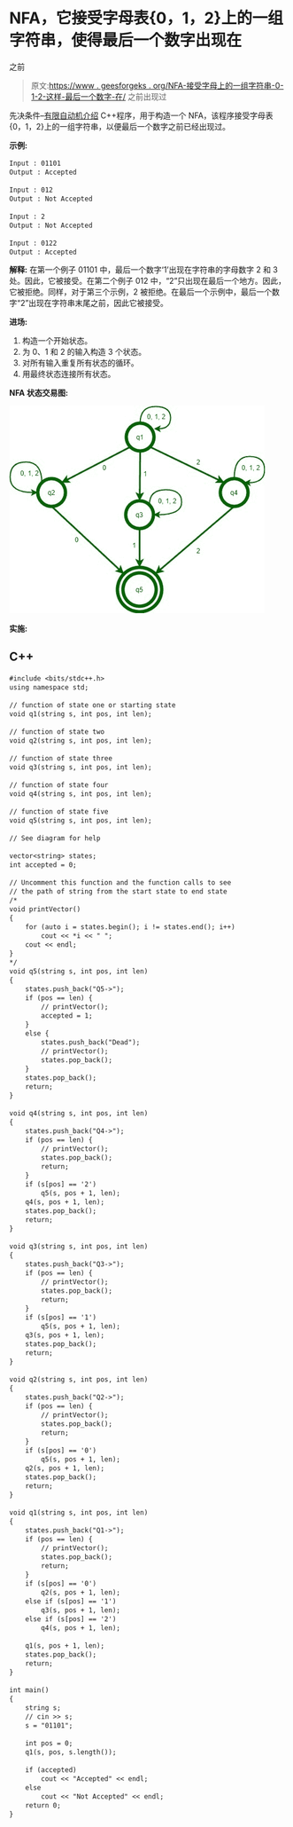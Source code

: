 # NFA，它接受字母表{0，1，2}上的一组字符串，使得最后一个数字出现在

之前

> 原文:[https://www . geesforgeks . org/NFA-接受字母上的一组字符串-0-1-2-这样-最后一个数字-在/](https://www.geeksforgeeks.org/nfa-which-accepts-set-of-strings-over-an-alphabet-0-1-2-such-that-the-final-digit-has-appeared-before/) 之前出现过

先决条件–[有限自动机介绍](https://www.geeksforgeeks.org/introduction-of-finite-automata/)
C++程序，用于构造一个 NFA，该程序接受字母表{0，1，2}上的一组字符串，以便最后一个数字之前已经出现过。

**示例:**

```
Input : 01101 
Output : Accepted

Input : 012
Output : Not Accepted

Input : 2
Output : Not Accepted

Input : 0122
Output : Accepted 
```

**解释:**
在第一个例子 01101 中，最后一个数字‘1’出现在字符串的字母数字 2 和 3 处。因此，它被接受。在第二个例子 012 中，“2”只出现在最后一个地方。因此，它被拒绝。同样，对于第三个示例，2 被拒绝。在最后一个示例中，最后一个数字“2”出现在字符串末尾之前，因此它被接受。

**进场:**

1.  构造一个开始状态。
2.  为 0、1 和 2 的输入构造 3 个状态。
3.  对所有输入重复所有状态的循环。
4.  用最终状态连接所有状态。

**NFA 状态交易图:**

![](img/628e02409b2d2b946dd908991170c612.png)

**实施:**

## C++

```
#include <bits/stdc++.h>
using namespace std;

// function of state one or starting state
void q1(string s, int pos, int len);

// function of state two
void q2(string s, int pos, int len);

// function of state three
void q3(string s, int pos, int len);

// function of state four
void q4(string s, int pos, int len);

// function of state five
void q5(string s, int pos, int len);

// See diagram for help

vector<string> states;
int accepted = 0;

// Uncomment this function and the function calls to see
// the path of string from the start state to end state
/*
void printVector()
{
    for (auto i = states.begin(); i != states.end(); i++)
        cout << *i << " ";
    cout << endl;
}
*/
void q5(string s, int pos, int len)
{
    states.push_back("Q5->");
    if (pos == len) {
        // printVector();
        accepted = 1;
    }
    else {
        states.push_back("Dead");
        // printVector();
        states.pop_back();
    }
    states.pop_back();
    return;
}

void q4(string s, int pos, int len)
{
    states.push_back("Q4->");
    if (pos == len) {
        // printVector();
        states.pop_back();
        return;
    }
    if (s[pos] == '2')
        q5(s, pos + 1, len);
    q4(s, pos + 1, len);
    states.pop_back();
    return;
}

void q3(string s, int pos, int len)
{
    states.push_back("Q3->");
    if (pos == len) {
        // printVector();
        states.pop_back();
        return;
    }
    if (s[pos] == '1')
        q5(s, pos + 1, len);
    q3(s, pos + 1, len);
    states.pop_back();
    return;
}

void q2(string s, int pos, int len)
{
    states.push_back("Q2->");
    if (pos == len) {
        // printVector();
        states.pop_back();
        return;
    }
    if (s[pos] == '0')
        q5(s, pos + 1, len);
    q2(s, pos + 1, len);
    states.pop_back();
    return;
}

void q1(string s, int pos, int len)
{
    states.push_back("Q1->");
    if (pos == len) {
        // printVector();
        states.pop_back();
        return;
    }
    if (s[pos] == '0')
        q2(s, pos + 1, len);
    else if (s[pos] == '1')
        q3(s, pos + 1, len);
    else if (s[pos] == '2')
        q4(s, pos + 1, len);

    q1(s, pos + 1, len);
    states.pop_back();
    return;
}

int main()
{
    string s;
    // cin >> s;
    s = "01101";

    int pos = 0;
    q1(s, pos, s.length());

    if (accepted)
        cout << "Accepted" << endl;
    else
        cout << "Not Accepted" << endl;
    return 0;
}
```